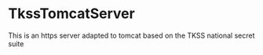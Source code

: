 # TkssTomcatServer
This is an https server adapted to tomcat based on the TKSS national secret suite
